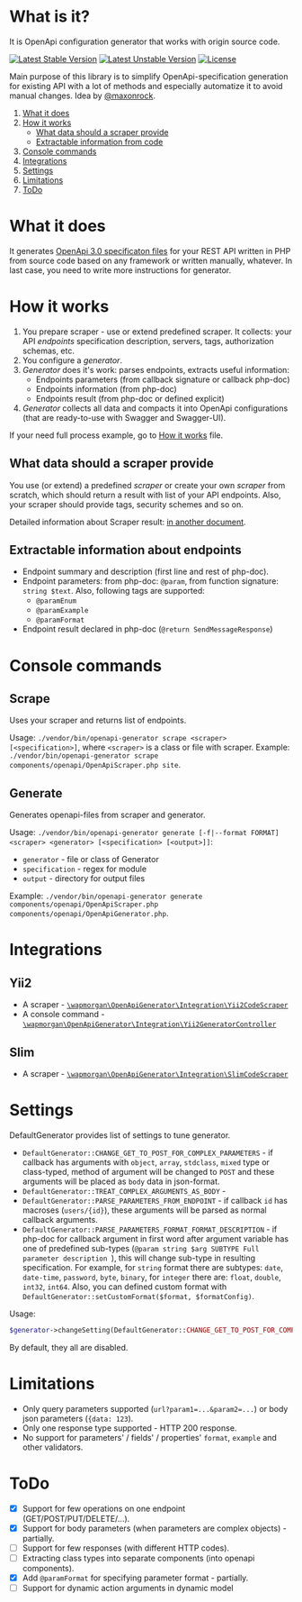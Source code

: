 # What is it?
It is OpenApi configuration generator that works with origin source code.

[![Latest Stable Version](https://poser.pugx.org/wapmorgan/openapi-generator/v/stable)](https://packagist.org/packages/wapmorgan/openapi-generator)
[![Latest Unstable Version](https://poser.pugx.org/wapmorgan/openapi-generator/v/unstable)](https://packagist.org/packages/wapmorgan/openapi-generator)
[![License](https://poser.pugx.org/wapmorgan/openapi-generator/license)](https://packagist.org/packages/wapmorgan/openapi-generator)

Main purpose of this library is to simplify OpenApi-specification generation for existing API with a lot of methods and especially automatize it to avoid manual changes. Idea by [@maxonrock](https://github.com/maxonrock).

1. [What it does](#what-it-does)
2. [How it works](#how-it-works)
    - [What data should a scraper provide](#what-data-should-a-scraper-provide)
    - [Extractable information from code](#extractable-information-from-code)
3. [Console commands](#console-commands)
4. [Integrations](#integrations)
5. [Settings](#settings)
6. [Limitations](#limitations)
7. [ToDo](#todo)

# What it does

It generates [OpenApi 3.0 specificaton files](https://swagger.io/docs/specification/about/) for your REST API written in
PHP from source code based on any framework or written manually, whatever. In last case, you need to write more 
instructions for generator.

# How it works
1. You prepare scraper - use or extend predefined scraper. It collects: your API _endpoints_ specification description, servers, tags, authorization schemas, etc.
2. You configure a _generator_.
3. _Generator_ does it's work: parses endpoints, extracts useful information:
    - Endpoints parameters (from callback signature or callback php-doc)
    - Endpoints information (from php-doc)
    - Endpoints result (from php-doc or defined explicit)
4. _Generator_ collects all data and compacts it into OpenApi configurations (that are ready-to-use with Swagger and Swagger-UI).

If your need full process example, go to [How it works](docs/how_it_works.md) file.

## What data should a scraper provide

You use (or extend) a predefined _scraper_ or create your own _scraper_ from scratch, which should return a result with list of your API endpoints. Also, your scraper should provide tags, security schemes and so on.

Detailed information about Scraper result: [in another document](docs/scraper_result.md).

## Extractable information about endpoints

- Endpoint summary  and description (first line and rest of php-doc).
- Endpoint parameters: from php-doc: `@param`,  from function signature: `string $text`.
    Also, following tags are supported:
    - `@paramEnum`
    - `@paramExample`
    - `@paramFormat`
- Endpoint result declared in php-doc (`@return SendMessageResponse`)

# Console commands
## Scrape
Uses your scraper and returns list of endpoints.

Usage: `./vendor/bin/openapi-generator scrape <scraper> [<specification>]`, where `<scraper>` is a class or file with scraper.
Example: `./vendor/bin/openapi-generator scrape components/openapi/OpenApiScraper.php site`.

## Generate
Generates openapi-files from scraper and generator.

Usage: `./vendor/bin/openapi-generator generate [-f|--format FORMAT] <scraper> <generator> [<specification> [<output>]]`:
- `generator` - file or class of Generator
- `specification` - regex for module
- `output` - directory for output files

Example: `./vendor/bin/openapi-generator generate components/openapi/OpenApiScraper.php components/openapi/OpenApiGenerator.php`.

# Integrations
## Yii2

- A scraper - [`\wapmorgan\OpenApiGenerator\Integration\Yii2CodeScraper`](src/Integration/Yii2CodeScraper.php)
- A console command - [`\wapmorgan\OpenApiGenerator\Integration\Yii2GeneratorController`](src/Integration/Yii2GeneratorController.php)

## Slim

- A scraper - [`\wapmorgan\OpenApiGenerator\Integration\SlimCodeScraper`](src/Integration/SlimCodeScraper.php)

# Settings
DefaultGenerator provides list of settings to tune generator.

- `DefaultGenerator::CHANGE_GET_TO_POST_FOR_COMPLEX_PARAMETERS` - if callback has arguments with `object`, `array`, `stdclass`, `mixed` type or class-typed, method of argument will be changed to `POST` and these arguments will be placed as `body` data in json-format.
- `DefaultGenerator::TREAT_COMPLEX_ARGUMENTS_AS_BODY` -
- `DefaultGenerator::PARSE_PARAMETERS_FROM_ENDPOINT` - if callback `id` has macroses (`users/{id}`), these arguments will be parsed as normal callback arguments.
- `DefaultGenerator::PARSE_PARAMETERS_FORMAT_FORMAT_DESCRIPTION` - if php-doc for callback argument in first word after argument variable has one of predefined sub-types (`@param string $arg SUBTYPE Full parameter description `), this will change sub-type in resulting specification.
For example, for `string` format there are subtypes: `date`, `date-time`, `password`, `byte`, `binary`, for `integer` there are: `float`, `double`, `int32`, `int64`.
Also, you can defined custom format with `DefaultGenerator::setCustomFormat($format, $formatConfig)`.

Usage:
```php
$generator->changeSetting(DefaultGenerator::CHANGE_GET_TO_POST_FOR_COMPLEX_PARAMETERS, true);
```

By default, they all are disabled.

# Limitations
- Only query parameters supported (`url?param1=...&param2=...`) or body json parameters (`{data: 123`).
- Only one response type supported - HTTP 200 response.
- No support for parameters' / fields' / properties' `format`, `example` and other validators.

# ToDo
- [x] Support for few operations on one endpoint (GET/POST/PUT/DELETE/...).
- [x] Support for body parameters (when parameters are complex objects) - partially.
- [ ] Support for few responses (with different HTTP codes).
- [ ] Extracting class types into separate components (into openapi components).
- [x] Add `@paramFormat` for specifying parameter format - partially.
- [ ] Support for dynamic action arguments in dynamic model
